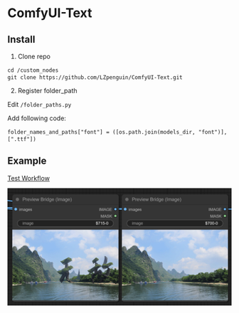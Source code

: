 # ComfyUI-Text

## Install
1. Clone repo
```
cd /custom_nodes
git clone https://github.com/LZpenguin/ComfyUI-Text.git
```
2. Register folder_path

Edit  `/folder_paths.py`

Add following code:
```
folder_names_and_paths["font"] = ([os.path.join(models_dir, "font")], [".ttf"])
```

## Example
[Test Workflow](./example/font_merge.json)

![](./example/image.png)